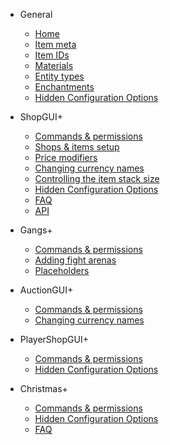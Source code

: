 - General

    - [Home](/)
    - [Item meta](item-meta.md)
    - [Item IDs](item-ids.md)
    - [Materials](materials.md)
    - [Entity types](entity-types.md)
    - [Enchantments](enchantments.md)
    - [Hidden Configuration Options](hidden-options.md)

- ShopGUI+

    - [Commands & permissions](shopgui/commands-permissions)
    - [Shops & items setup](shopgui/shops-items-setup)
    - [Price modifiers](shopgui/price-modifiers)
    - [Changing currency names](shopgui/currency-names)
    - [Controlling the item stack size](shopgui/stack-size)
    - [Hidden Configuration Options](shopgui/hidden-options)
    - [FAQ](shopgui/faq)
    - [API](shopgui/api)

- Gangs+

    - [Commands & permissions](gangs/commands-permissions)
    - [Adding fight arenas](gangs/fight-arenas)
    - [Placeholders](gangs/placeholders)

- AuctionGUI+

    - [Commands & permissions](auctiongui/commands-permissions)
    - [Changing currency names](auctiongui/currency-names.md)

- PlayerShopGUI+

    - [Commands & permissions](playershopgui/commands-permissions)
    - [Hidden Configuration Options](playershopgui/hidden-options.md)

- Christmas+

    - [Commands & permissions](christmas/commands-permissions)
    - [Hidden Configuration Options](christmas/hidden-options.md)
    - [FAQ](christmas/faq)
